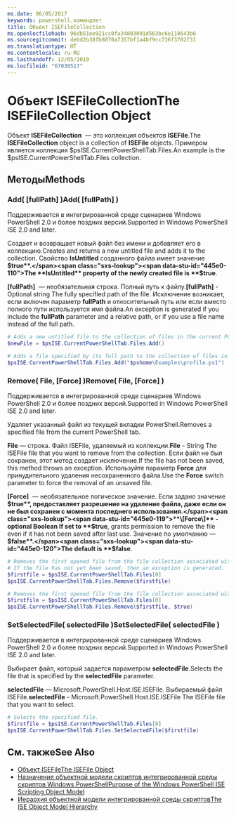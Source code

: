 ```yaml
---
ms.date: 06/05/2017
keywords: powershell,командлет
title: Объект ISEFileCollection
ms.openlocfilehash: 96db51ee921cc0fa34803091d563bc6e118643b6
ms.sourcegitcommit: debd2b38fb8070a7357bf1a4bf9cc736f3702f31
ms.translationtype: HT
ms.contentlocale: ru-RU
ms.lasthandoff: 12/05/2019
ms.locfileid: "67030517"
---
```

# <a name="the-isefilecollection-object"></a><span data-ttu-id="445e0-103">Объект ISEFileCollection</span><span class="sxs-lookup"><span data-stu-id="445e0-103">The ISEFileCollection Object</span></span>

<span data-ttu-id="445e0-104">Объект **ISEFileCollection**  — это коллекция объектов **ISEFile**.</span><span class="sxs-lookup"><span data-stu-id="445e0-104">The **ISEFileCollection** object is a collection of **ISEFile** objects.</span></span> <span data-ttu-id="445e0-105">Примером является коллекция $psISE.CurrentPowerShellTab.Files.</span><span class="sxs-lookup"><span data-stu-id="445e0-105">An example is the $psISE.CurrentPowerShellTab.Files collection.</span></span>

## <a name="methods"></a><span data-ttu-id="445e0-106">Методы</span><span class="sxs-lookup"><span data-stu-id="445e0-106">Methods</span></span>

### <a name="add-fullpath-"></a><span data-ttu-id="445e0-107">Add\( \[fullPath\] \)</span><span class="sxs-lookup"><span data-stu-id="445e0-107">Add\( \[fullPath\] \)</span></span>

<span data-ttu-id="445e0-108">Поддерживается в интегрированной среде сценариев Windows PowerShell 2.0 и более поздних версий.</span><span class="sxs-lookup"><span data-stu-id="445e0-108">Supported in Windows PowerShell ISE 2.0 and later.</span></span>

<span data-ttu-id="445e0-109">Создает и возвращает новый файл без имени и добавляет его в коллекцию.</span><span class="sxs-lookup"><span data-stu-id="445e0-109">Creates and returns a new untitled file and adds it to the collection.</span></span> <span data-ttu-id="445e0-110">Свойство **IsUntitled** созданного файла имеет значение **$true**.</span><span class="sxs-lookup"><span data-stu-id="445e0-110">The **IsUntitled** property of the newly created file is **$true**.</span></span>

<span data-ttu-id="445e0-111">**\[fullPath\]**  — необязательная строка. Полный путь к файлу.</span><span class="sxs-lookup"><span data-stu-id="445e0-111">**\[fullPath\]** - Optional string The fully specified path of the file.</span></span> <span data-ttu-id="445e0-112">Исключение возникает, если включен параметр **fullPath** и относительный путь или если вместо полного пути используется имя файла.</span><span class="sxs-lookup"><span data-stu-id="445e0-112">An exception is generated if you include the **fullPath** parameter and a relative path, or if you use a file name instead of the full path.</span></span>

```powershell
# Adds a new untitled file to the collection of files in the current PowerShell tab.
$newFile = $psISE.CurrentPowerShellTab.Files.Add()

# Adds a file specified by its full path to the collection of files in the current PowerShell tab.
$psISE.CurrentPowerShellTab.Files.Add("$pshome\Examples\profile.ps1")
```

### <a name="remove-file-force-"></a><span data-ttu-id="445e0-113">Remove\( File, \[Force\] \)</span><span class="sxs-lookup"><span data-stu-id="445e0-113">Remove\( File, \[Force\] \)</span></span>

<span data-ttu-id="445e0-114">Поддерживается в интегрированной среде сценариев Windows PowerShell 2.0 и более поздних версий.</span><span class="sxs-lookup"><span data-stu-id="445e0-114">Supported in Windows PowerShell ISE 2.0 and later.</span></span>

<span data-ttu-id="445e0-115">Удаляет указанный файл из текущей вкладки PowerShell.</span><span class="sxs-lookup"><span data-stu-id="445e0-115">Removes a specified file from the current PowerShell tab.</span></span>

<span data-ttu-id="445e0-116">**File** — строка. Файл ISEFile, удаляемый из коллекции.</span><span class="sxs-lookup"><span data-stu-id="445e0-116">**File** - String The ISEFile file that you want to remove from the collection.</span></span> <span data-ttu-id="445e0-117">Если файл не был сохранен, этот метод создает исключение.</span><span class="sxs-lookup"><span data-stu-id="445e0-117">If the file has not been saved, this method throws an exception.</span></span> <span data-ttu-id="445e0-118">Используйте параметр **Force** для принудительного удаления несохраненного файла.</span><span class="sxs-lookup"><span data-stu-id="445e0-118">Use the **Force** switch parameter to force the removal of an unsaved file.</span></span>

<span data-ttu-id="445e0-119">**\[Force\]**  — необязательное логическое значение. Если задано значение **$true**, предоставляет разрешение на удаление файла, даже если он не был сохранен с момента последнего использования.</span><span class="sxs-lookup"><span data-stu-id="445e0-119">**\[Force\]** - optional Boolean If set to **$true**, grants permission to remove the file even if it has not been saved after last use.</span></span> <span data-ttu-id="445e0-120">Значение по умолчанию — **$false**.</span><span class="sxs-lookup"><span data-stu-id="445e0-120">The default is **$false**.</span></span>

```powershell
# Removes the first opened file from the file collection associated with the current PowerShell tab.
# If the file has not yet been saved, then an exception is generated.
$firstfile = $psISE.CurrentPowerShellTab.Files[0]
$psISE.CurrentPowerShellTab.Files.Remove($firstfile)

# Removes the first opened file from the file collection associated with the current PowerShell tab, even if it has not been saved.
$firstfile = $psISE.CurrentPowerShellTab.Files[0]
$psISE.CurrentPowerShellTab.Files.Remove($firstfile, $true)
```

### <a name="setselectedfile-selectedfile-"></a><span data-ttu-id="445e0-121">SetSelectedFile\( selectedFile \)</span><span class="sxs-lookup"><span data-stu-id="445e0-121">SetSelectedFile\( selectedFile \)</span></span>

<span data-ttu-id="445e0-122">Поддерживается в интегрированной среде сценариев Windows PowerShell 2.0 и более поздних версий.</span><span class="sxs-lookup"><span data-stu-id="445e0-122">Supported in Windows PowerShell ISE 2.0 and later.</span></span>

<span data-ttu-id="445e0-123">Выбирает файл, который задается параметром **selectedFile**.</span><span class="sxs-lookup"><span data-stu-id="445e0-123">Selects the file that is specified by the **selectedFile** parameter.</span></span>

<span data-ttu-id="445e0-124">**selectedFile** — Microsoft.PowerShell.Host.ISE.ISEFile. Выбираемый файл ISEFile.</span><span class="sxs-lookup"><span data-stu-id="445e0-124">**selectedFile** - Microsoft.PowerShell.Host.ISE.ISEFile The ISEFile file that you want to select.</span></span>

```powershell
# Selects the specified file.
$firstfile = $psISE.CurrentPowerShellTab.Files[0]
$psISE.CurrentPowerShellTab.Files.SetSelectedFile($firstfile)
```

## <a name="see-also"></a><span data-ttu-id="445e0-125">См. также</span><span class="sxs-lookup"><span data-stu-id="445e0-125">See Also</span></span>

- [<span data-ttu-id="445e0-126">Объект ISEFile</span><span class="sxs-lookup"><span data-stu-id="445e0-126">The ISEFile Object</span></span>](The-ISEFile-Object.md)
- [<span data-ttu-id="445e0-127">Назначение объектной модели скриптов интегрированной среды скриптов Windows PowerShell</span><span class="sxs-lookup"><span data-stu-id="445e0-127">Purpose of the Windows PowerShell ISE Scripting Object Model</span></span>](Purpose-of-the-Windows-PowerShell-ISE-Scripting-Object-Model.md)
- [<span data-ttu-id="445e0-128">Иерархия объектной модели интегрированной среды скриптов</span><span class="sxs-lookup"><span data-stu-id="445e0-128">The ISE Object Model Hierarchy</span></span>](The-ISE-Object-Model-Hierarchy.md)
